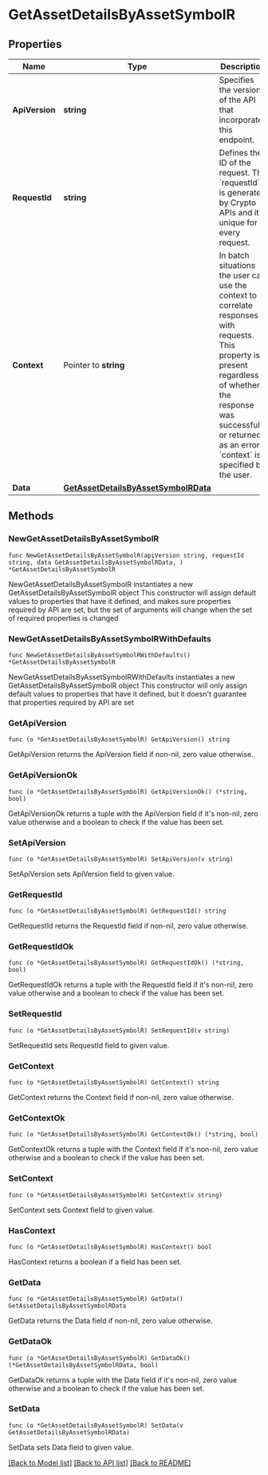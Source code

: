 # GetAssetDetailsByAssetSymbolR

## Properties

Name | Type | Description | Notes
------------ | ------------- | ------------- | -------------
**ApiVersion** | **string** | Specifies the version of the API that incorporates this endpoint. | 
**RequestId** | **string** | Defines the ID of the request. The &#x60;requestId&#x60; is generated by Crypto APIs and it&#39;s unique for every request. | 
**Context** | Pointer to **string** | In batch situations the user can use the context to correlate responses with requests. This property is present regardless of whether the response was successful or returned as an error. &#x60;context&#x60; is specified by the user. | [optional] 
**Data** | [**GetAssetDetailsByAssetSymbolRData**](GetAssetDetailsByAssetSymbolRData.md) |  | 

## Methods

### NewGetAssetDetailsByAssetSymbolR

`func NewGetAssetDetailsByAssetSymbolR(apiVersion string, requestId string, data GetAssetDetailsByAssetSymbolRData, ) *GetAssetDetailsByAssetSymbolR`

NewGetAssetDetailsByAssetSymbolR instantiates a new GetAssetDetailsByAssetSymbolR object
This constructor will assign default values to properties that have it defined,
and makes sure properties required by API are set, but the set of arguments
will change when the set of required properties is changed

### NewGetAssetDetailsByAssetSymbolRWithDefaults

`func NewGetAssetDetailsByAssetSymbolRWithDefaults() *GetAssetDetailsByAssetSymbolR`

NewGetAssetDetailsByAssetSymbolRWithDefaults instantiates a new GetAssetDetailsByAssetSymbolR object
This constructor will only assign default values to properties that have it defined,
but it doesn't guarantee that properties required by API are set

### GetApiVersion

`func (o *GetAssetDetailsByAssetSymbolR) GetApiVersion() string`

GetApiVersion returns the ApiVersion field if non-nil, zero value otherwise.

### GetApiVersionOk

`func (o *GetAssetDetailsByAssetSymbolR) GetApiVersionOk() (*string, bool)`

GetApiVersionOk returns a tuple with the ApiVersion field if it's non-nil, zero value otherwise
and a boolean to check if the value has been set.

### SetApiVersion

`func (o *GetAssetDetailsByAssetSymbolR) SetApiVersion(v string)`

SetApiVersion sets ApiVersion field to given value.


### GetRequestId

`func (o *GetAssetDetailsByAssetSymbolR) GetRequestId() string`

GetRequestId returns the RequestId field if non-nil, zero value otherwise.

### GetRequestIdOk

`func (o *GetAssetDetailsByAssetSymbolR) GetRequestIdOk() (*string, bool)`

GetRequestIdOk returns a tuple with the RequestId field if it's non-nil, zero value otherwise
and a boolean to check if the value has been set.

### SetRequestId

`func (o *GetAssetDetailsByAssetSymbolR) SetRequestId(v string)`

SetRequestId sets RequestId field to given value.


### GetContext

`func (o *GetAssetDetailsByAssetSymbolR) GetContext() string`

GetContext returns the Context field if non-nil, zero value otherwise.

### GetContextOk

`func (o *GetAssetDetailsByAssetSymbolR) GetContextOk() (*string, bool)`

GetContextOk returns a tuple with the Context field if it's non-nil, zero value otherwise
and a boolean to check if the value has been set.

### SetContext

`func (o *GetAssetDetailsByAssetSymbolR) SetContext(v string)`

SetContext sets Context field to given value.

### HasContext

`func (o *GetAssetDetailsByAssetSymbolR) HasContext() bool`

HasContext returns a boolean if a field has been set.

### GetData

`func (o *GetAssetDetailsByAssetSymbolR) GetData() GetAssetDetailsByAssetSymbolRData`

GetData returns the Data field if non-nil, zero value otherwise.

### GetDataOk

`func (o *GetAssetDetailsByAssetSymbolR) GetDataOk() (*GetAssetDetailsByAssetSymbolRData, bool)`

GetDataOk returns a tuple with the Data field if it's non-nil, zero value otherwise
and a boolean to check if the value has been set.

### SetData

`func (o *GetAssetDetailsByAssetSymbolR) SetData(v GetAssetDetailsByAssetSymbolRData)`

SetData sets Data field to given value.



[[Back to Model list]](../README.md#documentation-for-models) [[Back to API list]](../README.md#documentation-for-api-endpoints) [[Back to README]](../README.md)


